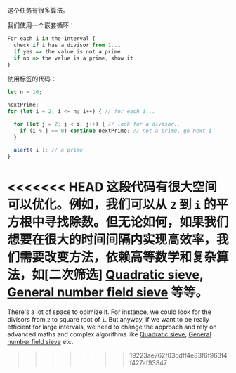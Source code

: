 这个任务有很多算法。

我们使用一个嵌套循环：

```js
For each i in the interval {
  check if i has a divisor from 1..i
  if yes => the value is not a prime
  if no => the value is a prime, show it
}
```

使用标签的代码：

```js run
let n = 10;

nextPrime:
for (let i = 2; i <= n; i++) { // for each i...

  for (let j = 2; j < i; j++) { // look for a divisor..
    if (i % j == 0) continue nextPrime; // not a prime, go next i
  }

  alert( i ); // a prime
}
```

<<<<<<< HEAD
这段代码有很大空间可以优化。例如，我们可以从 `2` 到 `i` 的平方根中寻找除数。但无论如何，如果我们想要在很大的时间间隔内实现高效率，我们需要改变方法，依赖高等数学和复杂算法，如[二次筛选] [Quadratic sieve](https://en.wikipedia.org/wiki/Quadratic_sieve), [General number field sieve](https://en.wikipedia.org/wiki/General_number_field_sieve) 等等。
=======
There's a lot of space to opimize it. For instance, we could look for the divisors from `2` to square root of `i`. But anyway, if we want to be really efficient for large intervals, we need to change the approach and rely on advanced maths and complex algorithms like [Quadratic sieve](https://en.wikipedia.org/wiki/Quadratic_sieve), [General number field sieve](https://en.wikipedia.org/wiki/General_number_field_sieve) etc.
>>>>>>> 19223ae762f03cdff4e83f6f963f4f427af93847
